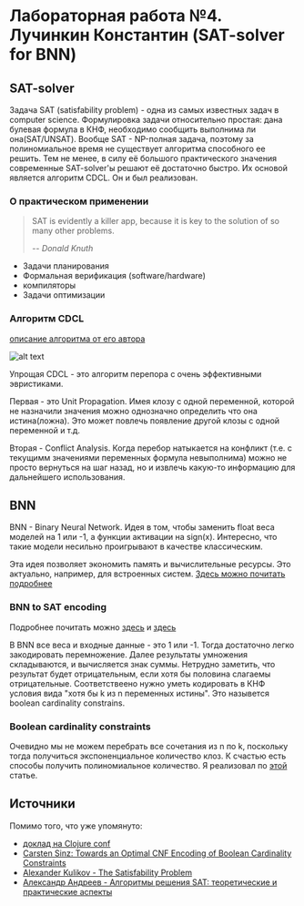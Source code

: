 # Лабораторная работа №4. Лучинкин Константин (SAT-solver for BNN)

## SAT-solver
Задача SAT (satisfability problem) - одна из самых известных задач в computer science. Формулировка задачи относительно простая: дана булевая формула в КНФ, необходимо сообщить выполнима ли она(SAT/UNSAT). Вообще SAT - NP-полная задача, поэтому за полиномиальное время не существует алгоритма способного ее решить. Тем не менее, в силу её большого практического значения современные SAT-solver'ы решают её достаточно быстро. Их основой является алгоритм CDCL. Он и был реализован.
### О практическом применении
>
> SAT is evidently a killer app, because it is key to the solution of so many other problems.
>
> -- <cite> Donald Knuth </cite> 
- Задачи планирования
- Формальная верификация (software/hardware)
- компиляторы
- Задачи оптимизации

### Алгоритм CDCL
[описание алгоритма от его автора](https://www.cs.princeton.edu/~zkincaid/courses/fall18/readings/SATHandbook-CDCL.pdf)

![alt text]({779FF105-27ED-4E27-8CFB-7F6D5ABB9596}.png)

Упрощая CDCL - это алгоритм перепора с очень эффективными эвристиками. 

Первая - это Unit Propagation. Имея клозу с одной переменной, которой не назначили значения можно однозначно определить что она истина(ложна). Это может повлечь появление другой клозы с одной переменной и т.д.

Вторая - Conflict Analysis. Когда перебор натыкается на конфликт (т.е. с текущимм значениями переменных формула невыполнима) можно не просто вернуться на шаг назад, но и извлечь какую-то информацию для дальнейшего использования.

## BNN
BNN - Binary Neural Network. Идея в том, чтобы заменить float веса моделей на 1 или -1, а функции активации на sign(x). Интересно, что такие модели несильно проигрывают в качестве классическим. 

Эта идея позволяет экономить память и вычислительные ресурсы. Это актуально, например, для встроенных систем.
[Здесь можно почитать подробнее](https://arxiv.org/abs/2110.06804)
### BNN to SAT encoding
Подробнее почитать можно [здесь](https://openreview.net/forum?id=SJx-j64FDr) и [здесь](https://rbcborealis.com/research-blogs/tutorial-9-sat-solvers-i-introduction-and-applications/)

В BNN все веса и входные данные - это 1 или -1. Тогда достаточно легко закодировать перемножение. Далее результаты умножения складываются, и вычисляется знак суммы. Нетрудно заметить, что результат будет отрицательным, если хотя бы половина слагаемы отрицательные. Соответствеено нужно уметь кодировать в КНФ условия вида "хотя бы k из n переменных истины". Это назывется boolean cardinality constrains.
### Boolean cardinality constraints
Очевидно мы не можем перебрать все сочетания из n по k, поскольку тогда получиться экспоненциальное количество клоз. К счастью есть способы получить полиномиальное количество. Я реализовал по [этой](https://www.cs.toronto.edu/~fbacchus/csc2512/Assignments/Bailleux-Boufkhad2003_Chapter_EfficientCNFEncodingOfBooleanC.pdf) статье. 

## Источники
Помимо того, что уже упомянуто:
- [доклад на Clojure conf](https://www.youtube.com/watch?v=d76e4hV1iJY&t=1437s)
- [Carsten Sinz: Towards an Optimal CNF Encoding of
Boolean Cardinality Constraints]()
- [Alexander Kulikov - The Satisfability Problem](https://www.youtube.com/watch?v=4K1MyG4ljI8&t=500s)
- [Александр Андреев - Алгоритмы решения SAT: теоретические и практические аспекты](https://www.youtube.com/watch?v=s8jbd_R8fcA)